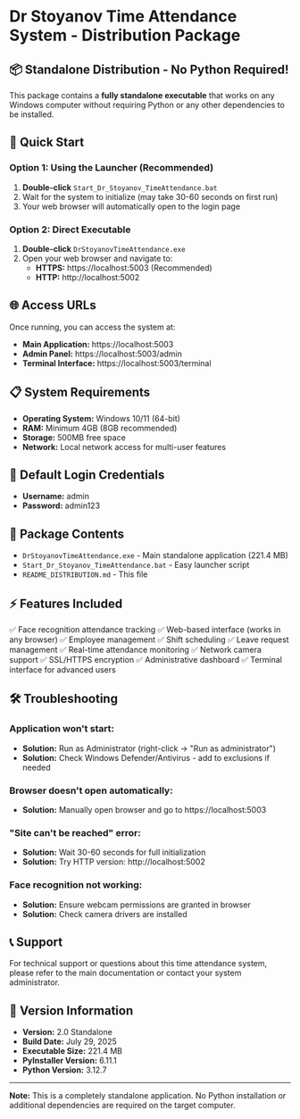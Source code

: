 # Dr Stoyanov Time Attendance System - Distribution Package

## 📦 **Standalone Distribution - No Python Required!**

This package contains a **fully standalone executable** that works on any Windows computer without requiring Python or any other dependencies to be installed.

## 🚀 **Quick Start**

### Option 1: Using the Launcher (Recommended)
1. **Double-click** `Start_Dr_Stoyanov_TimeAttendance.bat`
2. Wait for the system to initialize (may take 30-60 seconds on first run)
3. Your web browser will automatically open to the login page

### Option 2: Direct Executable
1. **Double-click** `DrStoyanovTimeAttendance.exe`
2. Open your web browser and navigate to:
   - **HTTPS:** https://localhost:5003 (Recommended)
   - **HTTP:** http://localhost:5002

## 🌐 **Access URLs**

Once running, you can access the system at:
- **Main Application:** https://localhost:5003
- **Admin Panel:** https://localhost:5003/admin
- **Terminal Interface:** https://localhost:5003/terminal

## 📋 **System Requirements**

- **Operating System:** Windows 10/11 (64-bit)
- **RAM:** Minimum 4GB (8GB recommended)
- **Storage:** 500MB free space
- **Network:** Local network access for multi-user features

## 🔐 **Default Login Credentials**

- **Username:** admin
- **Password:** admin123

## 📁 **Package Contents**

- `DrStoyanovTimeAttendance.exe` - Main standalone application (221.4 MB)
- `Start_Dr_Stoyanov_TimeAttendance.bat` - Easy launcher script
- `README_DISTRIBUTION.md` - This file

## ⚡ **Features Included**

✅ Face recognition attendance tracking
✅ Web-based interface (works in any browser)
✅ Employee management
✅ Shift scheduling
✅ Leave request management
✅ Real-time attendance monitoring
✅ Network camera support
✅ SSL/HTTPS encryption
✅ Administrative dashboard
✅ Terminal interface for advanced users

## 🛠 **Troubleshooting**

### Application won't start:
- **Solution:** Run as Administrator (right-click → "Run as administrator")
- **Solution:** Check Windows Defender/Antivirus - add to exclusions if needed

### Browser doesn't open automatically:
- **Solution:** Manually open browser and go to https://localhost:5003

### "Site can't be reached" error:
- **Solution:** Wait 30-60 seconds for full initialization
- **Solution:** Try HTTP version: http://localhost:5002

### Face recognition not working:
- **Solution:** Ensure webcam permissions are granted in browser
- **Solution:** Check camera drivers are installed

## 📞 **Support**

For technical support or questions about this time attendance system, please refer to the main documentation or contact your system administrator.

## 📝 **Version Information**

- **Version:** 2.0 Standalone
- **Build Date:** July 29, 2025
- **Executable Size:** 221.4 MB
- **PyInstaller Version:** 6.11.1
- **Python Version:** 3.12.7

---

**Note:** This is a completely standalone application. No Python installation or additional dependencies are required on the target computer.
